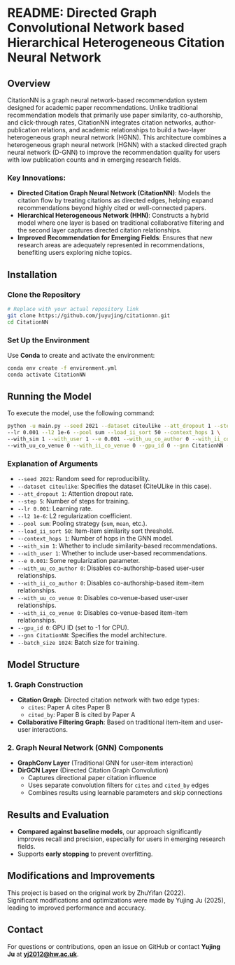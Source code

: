 # README: Directed Graph Convolutional Network based Hierarchical Heterogeneous Citation Neural Network

## Overview
CitationNN is a graph neural network-based recommendation system designed for academic paper recommendations. Unlike traditional recommendation models that primarily use paper similarity, co-authorship, and click-through rates, CitationNN integrates citation networks, author-publication relations, and academic relationships to build a two-layer heterogeneous graph neural network (HGNN). This architecture combines a heterogeneous graph neural network (HGNN) with a stacked directed graph neural network (D-GNN) to improve the recommendation quality for users with low publication counts and in emerging research fields.

### Key Innovations:
- **Directed Citation Graph Neural Network (CitationNN)**: Models the citation flow by treating citations as directed edges, helping expand recommendations beyond highly cited or well-connected papers.
- **Hierarchical Heterogeneous Network (HHN)**: Constructs a hybrid model where one layer is based on traditional collaborative filtering and the second layer captures directed citation relationships.
- **Improved Recommendation for Emerging Fields**: Ensures that new research areas are adequately represented in recommendations, benefiting users exploring niche topics.

## Installation
### Clone the Repository
```bash
# Replace with your actual repository link
git clone https://github.com/juyujing/citationnn.git
cd CitationNN
```

### Set Up the Environment
Use **Conda** to create and activate the environment:
```bash
conda env create -f environment.yml
conda activate CitationNN
```

## Running the Model
To execute the model, use the following command:
```bash
python -u main.py --seed 2021 --dataset citeulike --att_dropout 1 --step 5 \
--lr 0.001 --l2 1e-6 --pool sum --load_ii_sort 50 --context_hops 1 \
--with_sim 1 --with_user 1 --e 0.001 --with_uu_co_author 0 --with_ii_co_author 0 \
--with_uu_co_venue 0 --with_ii_co_venue 0 --gpu_id 0 --gnn CitationNN --batch_size 1024
```

### Explanation of Arguments
- `--seed 2021`: Random seed for reproducibility.
- `--dataset citeulike`: Specifies the dataset (CiteULike in this case).
- `--att_dropout 1`: Attention dropout rate.
- `--step 5`: Number of steps for training.
- `--lr 0.001`: Learning rate.
- `--l2 1e-6`: L2 regularization coefficient.
- `--pool sum`: Pooling strategy (`sum`, `mean`, etc.).
- `--load_ii_sort 50`: Item-item similarity sort threshold.
- `--context_hops 1`: Number of hops in the GNN model.
- `--with_sim 1`: Whether to include similarity-based recommendations.
- `--with_user 1`: Whether to include user-based recommendations.
- `--e 0.001`: Some regularization parameter.
- `--with_uu_co_author 0`: Disables co-authorship-based user-user relationships.
- `--with_ii_co_author 0`: Disables co-authorship-based item-item relationships.
- `--with_uu_co_venue 0`: Disables co-venue-based user-user relationships.
- `--with_ii_co_venue 0`: Disables co-venue-based item-item relationships.
- `--gpu_id 0`: GPU ID (set to -1 for CPU).
- `--gnn CitationNN`: Specifies the model architecture.
- `--batch_size 1024`: Batch size for training.


## Model Structure
### **1. Graph Construction**
- **Citation Graph**: Directed citation network with two edge types:
  - `cites`: Paper A cites Paper B
  - `cited_by`: Paper B is cited by Paper A
- **Collaborative Filtering Graph**: Based on traditional item-item and user-user interactions.

### **2. Graph Neural Network (GNN) Components**
- **GraphConv Layer** (Traditional GNN for user-item interaction)
- **DirGCN Layer** (Directed Citation Graph Convolution)
  - Captures directional paper citation influence
  - Uses separate convolution filters for `cites` and `cited_by` edges
  - Combines results using learnable parameters and skip connections

## Results and Evaluation
- **Compared against baseline models**, our approach significantly improves recall and precision, especially for users in emerging research fields.
- Supports **early stopping** to prevent overfitting.

## Modifications and Improvements
This project is based on the original work by ZhuYifan (2022).  
Significant modifications and optimizations were made by Yujing Ju (2025), leading to improved performance and accuracy.

## Contact
For questions or contributions, open an issue on GitHub or contact **Yujing Ju** at **yj2012@hw.ac.uk**.